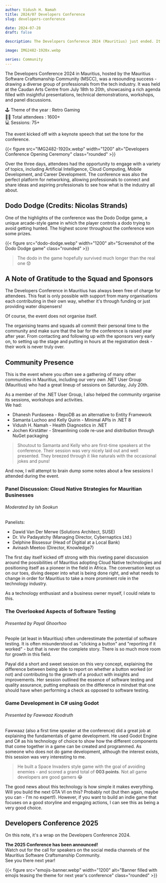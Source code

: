 ```yaml
---
author: Vidush H. Namah
title: 2024/07 Developers Conference
slug: developers-conference

date: 2024-07-28
draft: false

description: The Developers Conference 2024 (Mauritius) just ended. It was three days of sessions, networking and amazing technologies.

image: IMG2482-1920x.webp

series: Community
---
```

The Developers Conference 2024 in Mauritius, hosted by the Mauritius Software Craftsmanship Community (MSCC), was a resounding success - drawing a diverse group of professionals from the tech industry. It was held at the Caudan Arts Centre from July 18th to 20th, showcasing a rich agenda filled with insightful presentations, technical demonstrations, workshops, and panel discussions.

🕹️ Theme of the year : Retro Gaming   
🧑‍💻 Total attendees : 1600+   
💻 Sessions: 75+

The event kicked off with a keynote speech that set the tone for the conference.

{{< figure src="IMG2482-1920x.webp" width="1200" alt="Developers Conference Opening Ceremony" class="rounded" >}}

Over the three days, attendees had the opportunity to engage with a variety of topics, including Artificial Intelligence, Cloud Computing, Mobile Development, and Career Development. The conference was also the perfect platform for networking, allowing professionals to connect and share ideas and aspiring professionals to see how what is the industry all about.

## Dodo Dodge (Credits: Nicolas Strands)
One of the highlights of the conference was the Dodo Dodge game, a unique arcade-style game in which the player controls a dodo trying to avoid getting hunted. The highest scorer throughout the conference won some prizes.

{{< figure src="dodo-dodge.webp" width="1200" alt="Screenshot of the Dodo Dodge game" class="rounded" >}}

> The dodo in the game hopefully survived much longer than the real one 😟

## A Note of Gratitude to the Squad and Sponsors
The Developers Conference in Mauritius has always been free of charge for attendees. This feat is only possible with support from many organisations each contributing in their own way, whether it's through funding or just providing water dispensers!

Of course, the event does not organise itself.

The organising teams and squads all commit their personal time to the community and make sure that the bar for the conference is raised year after year. From contacting and following up with the sponsors very early on, to setting up the stage and putting in hours at the registration desk - their work is never truly over.

## Community Presence
This is the event where you often see a gathering of many other communities in Mauritius, including our very own .NET User Group (Mauritius) who had a great lineup of sessions on Saturday, July 20th.

As a member of the .NET User Group, I also helped the community organise its sessions, workshops and activities.   
We had:
- Dhanesh Purdaseea - RepoDB as an alternative to Entity Framework
- Samanta Luchoo and Kelly Quirin - Minimal APIs in .NET 8
- Vidush H. Namah - Health Diagnostics in .NET
- Jochen Kirstätter - Streamlining code re-use and distribution through NuGet packaging

> Shoutout to Samanta and Kelly who are first-time speakers at the conference. Their session was very nicely laid out and well presented. They breezed through it like naturals with the occasional jokes and puns!

And now, I will attempt to brain dump some notes about a few sessions I attended during the event.

### Panel Discussion: Cloud Native Strategies for Mauritian Businesses
###### Moderated by Ish Sookun

Panelists:
- Dawid Van Der Merwe (Solutions Architect, SUSE)
- Dr. Viv Padayatchy (Managing Director, Cybernaptics Ltd.)
- Delphine Bissessur (Head of Digitial at a Local Bank)
- Avinash Meetoo (Director, Knowledge7)

The first day itself kicked off strong with this riveting panel discussion around the possibilities of Mauritius adopting Cloud Native technologies and positioning itself as a pioneer in the field in Africa. The conversation kept us on our toes, diving deeper into what is being done right, and what needs to change in order for Mauritius to take a more prominent role in the technology industry.

As a technology enthusiast and a business owner myself, I could relate to this.

### The Overlooked Aspects of Software Testing
###### Presented by Payal Ghoorhoo

People (at least in Mauritius) often underestimate the potential of software testing. It is often misunderstood as "clicking a button" and "reporting if it worked" - but that is never the complete story. There is so much more room for growth in this field.

Payal did a short and sweet session on this very concept, explaining the difference between being able to report on whether a button worked (or not) and contributing to the growth of a product with insights and improvements. Her session outlined the essence of software testing and quality assurance, putting emphasis on the difference in mindset that one should have when performing a check as opposed to software testing.

### Game Development in C# using Godot
###### Presented by Fawwaaz Koodruth

Fawwaaz (also a first time speaker at the conference) did a great job at explaining the fundamentals of game development. He used Godot Engine and C# as his technology of choice to show how the different components that come together in a game can be created and programmed. As someone who does not do game development, although the interest exists, this session was very interesting to me.

> He built a Space Invaders style game with the goal of avoiding enemies - and scored a grand total of **003 points**. Not all game developers are good gamers 😂

The good news about this technology is how simple it makes everything.   
Will you build the next GTA VI on this? Probably not (but then again, maybe you can - I'm no expert!). However, if you want to build an indie game that focuses on a good storyline and engaging actions, I can see this as being a very good choice.

## Developers Conference 2025
On this note, it's a wrap on the Developers Conference 2024.

**The 2025 Conference has been announced!**   
Watch out for the call for speakers on the social media channels of the Mauritius Software Craftsmanship Community.   
See you there next year!

{{< figure src="emojis-banner.webp" width="1200" alt="Banner filled with emojis teasing the theme for next year's conference" class="rounded" >}}